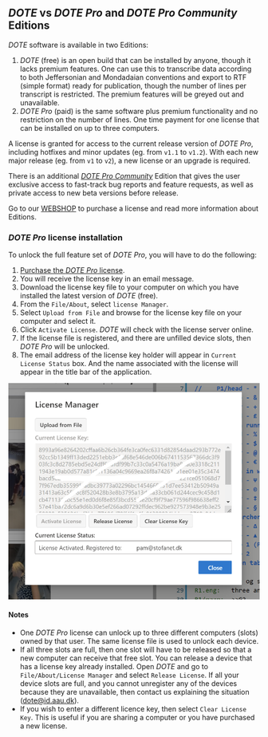 ## _DOTE_ vs _DOTE Pro_ and _DOTE Pro Community_ Editions

_DOTE_ software is available in two Editions:

1. _DOTE_ (free) is an open build that can be installed by anyone, though it lacks premium features.
One can use this to transcribe data according to both Jeffersonian and Mondadaian conventions and export to RTF (simple format) ready for publication, though the number of lines per transcript is restricted.
The premium features will be greyed out and unavailable.
1. _DOTE Pro_ (paid) is the same software plus premium functionality and no restriction on the number of lines.
One time payment for one license that can be installed on up to three computers.

A license is granted for access to the current release version of _DOTE Pro_, including hotfixes and minor updates (eg. from `v1.1` to `v1.2`).
With each new major release (eg. from `v1` to `v2`), a new license or an upgrade is required.

There is an additional [_DOTE Pro Community_](https://bigsoftvideo.github.io/DOTE-Pro-Community/) Edition that gives the user exclusive access to fast-track bug reports and feature requests, as well as private access to new beta versions before release.

Go to our [WEBSHOP](https://dote.sfx.aau.dk) to purchase a license and read more information about Editions.

### _DOTE Pro_ license installation <a id='license'></a>

To unlock the full feature set of _DOTE Pro_, you will have to do the following:

1. [Purchase the _DOTE Pro_ license](https://dote.sfx.aau.dk/license-compare).
2. You will receive the license key in an email message.
3. Download the license key file to your computer on which you have installed the latest version of _DOTE_ (free).
4. From the `File/About`, select `license Manager`.
5. Select `Upload from File` and browse for the license key file on your computer and select it.
6. Click `Activate License`.
_DOTE_ will check with the license server online.
7. If the license file is registered, and there are unfilled device slots, then _DOTE Pro_ will be unlocked.
8. The email address of the license key holder will appear in `Current License Status` box.
And the name associated with the license will appear in the title bar of the application.

[![DOTE License Manager](images/pro/license.png)](images/pro/license.png)

#### Notes

- One _DOTE Pro_ license can unlock up to three different computers (slots) owned by that user.
The same license file is used to unlock each device.
- If all three slots are full, then one slot will have to be released so that a new computer can receive that free slot.
You can release a device that has a license key already installed. Open _DOTE_ and go to `File/About/License Manager` and select `Release License`.
If all your device slots are full, and you cannot unregister any of the devices because they are unavailable, then contact us explaining the situation (dote@id.aau.dk).
- If you wish to enter a different licence key, then select `Clear License Key`.
This is useful if you are sharing a computer or you have purchased a new license.

